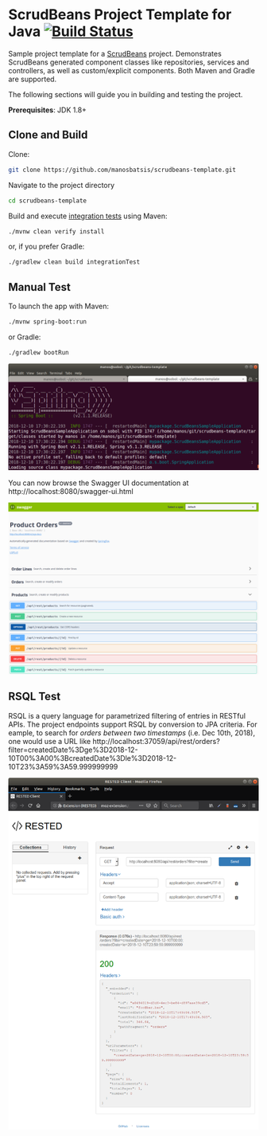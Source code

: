 # ScrudBeans Project Template for Java [![Build Status](https://travis-ci.org/manosbatsis/scrudbeans-template-java.svg?branch=master)](https://travis-ci.org/manosbatsis/scrudbeans-template-java)

Sample project template for a [ScrudBeans](https://github.com/manosbatsis/scrudbeans) project.
Demonstrates ScrudBeans generated component classes like repositories, services and controllers, as 
well as custom/explicit components. Both Maven and Gradle are supported. 

The following sections will guide you in building and testing the project. 

**Prerequisites**: JDK 1.8+


## Clone and Build

Clone:

```bash
git clone https://github.com/manosbatsis/scrudbeans-template.git
```

Navigate to the project directory

```bash
cd scrudbeans-template
```

Build and execute [integration tests](src/test/) 
using Maven:

```bash
./mvnw clean verify install 
```

or, if you prefer Gradle:

```bash
./gradlew clean build integrationTest
```

## Manual Test

To launch the app with Maven:

```bash
./mvnw spring-boot:run
```

or Gradle:

```bash
./gradlew bootRun
```

![./mvnw spring-boot:run][spring-boot-run]


You can now browse the Swagger UI documentation at http://localhost:8080/swagger-ui.html

![swagger-ui][swagger-ui]


## RSQL Test

RSQL is a query language for parametrized filtering of entries in RESTful APIs. The project endpoints support RSQL 
by conversion to JPA criteria. For eample, to search for _orders between two timestamps_ (i.e. Dec 10th, 2018), one would use a URL 
like http://localhost:37059/api/rest/orders?filter=createdDate%3Dge%3D2018-12-10T00%3A00%3BcreatedDate%3Dle%3D2018-12-10T23%3A59%3A59.999999999


![RSQL Example][rsql-eample]

[spring-boot-run]: etc/img/spring-boot-run.png "Manually launching app"
[swagger-ui]: etc/img/swagger-ui.png "Swagger UI"
[rsql-eample]: etc/img/rsql-eample.png "RSQL example: search between dates"


